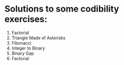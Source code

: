 # Solutions to some codibility exercises:

<ol>
<li>Factorial</li>
<li>Triangle Made of Asterisks</li>
<li>Fibonacci</li>
<li>Integer to Binary</li>
<li>Binary Gap</li>
<li>Factorial</li>
</ol>
